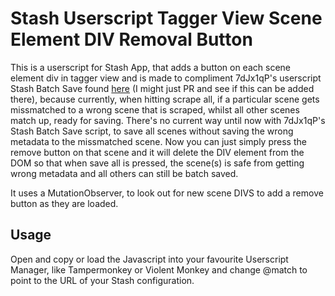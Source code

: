 # Stash Userscript Tagger View Scene Element DIV Removal Button

This is a userscript for Stash App, that adds a button on each scene element div in tagger view and is made to compliment 7dJx1qP's userscript Stash Batch Save found [here](https://github.com/7dJx1qP/stash-userscripts) (I might just PR and see if this can be added there), because currently, when hitting scrape all, if a particular scene gets missmatched to a wrong scene that is scraped, whilst all other scenes match up, ready for saving. There's no current way until now with 7dJx1qP's Stash Batch Save script, to save all scenes without saving the wrong metadata to the missmatched scene. Now you can just simply press the remove button on that scene and it will delete the DIV element from the DOM so that when save all is pressed, the scene(s) is safe from getting wrong metadata and all others can still be batch saved.

It uses a MutationObserver, to look out for new scene DIVS to add a remove button as they are loaded.

## Usage

Open and copy or load the Javascript into your favourite Userscript Manager, like Tampermonkey or Violent Monkey and change @match to point to the URL of your Stash configuration.
